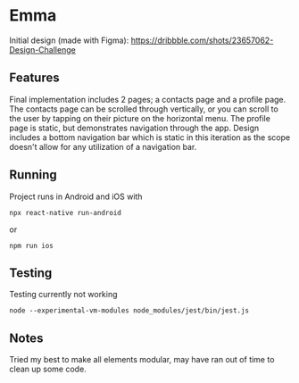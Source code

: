 # Emma
Initial design (made with Figma): https://dribbble.com/shots/23657062-Design-Challenge

## Features 
Final implementation includes 2 pages; a contacts page and a profile page. 
The contacts page can be scrolled through vertically, or you can scroll to the user by tapping on their picture on the horizontal menu. 
The profile page is static, but demonstrates navigation through the app.
Design includes a bottom navigation bar which is static in this iteration as the scope doesn't allow for any utilization of a navigation bar.

## Running 
Project runs in Android and iOS with 
```
npx react-native run-android
```
or
```
npm run ios
```

## Testing 
Testing currently not working
```
node --experimental-vm-modules node_modules/jest/bin/jest.js    
```

## Notes
Tried my best to make all elements modular, may have ran out of time to clean up some code.
